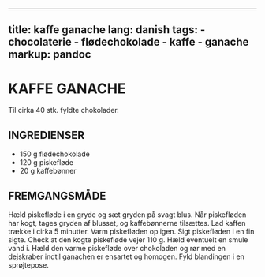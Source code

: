 
---
title: kaffe ganache
lang: danish
tags: 
    - chocolaterie 
    - flødechokolade
    - kaffe
    - ganache
markup: pandoc
---

# KAFFE GANACHE

Til cirka 40 stk. fyldte chokolader.

## INGREDIENSER

- 150 g flødechokolade
- 120 g piskefløde
- 20 g kaffebønner

## FREMGANGSMÅDE

Hæld piskefløde i en gryde og sæt gryden på svagt blus.
Når piskefløden har kogt, tages gryden af blusset, og kaffebønnerne tilsættes.
Lad kaffen trække i cirka 5 minutter.
Varm piskefløden op igen.
Sigt piskefløden i en fin sigte.
Check at den kogte piskefløde vejer 110 g.
Hæld eventuelt en smule vand i.
Hæld den varme piskefløde over chokoladen og rør med en dejskraber indtil ganachen er ensartet og homogen.
Fyld blandingen i en sprøjtepose.

